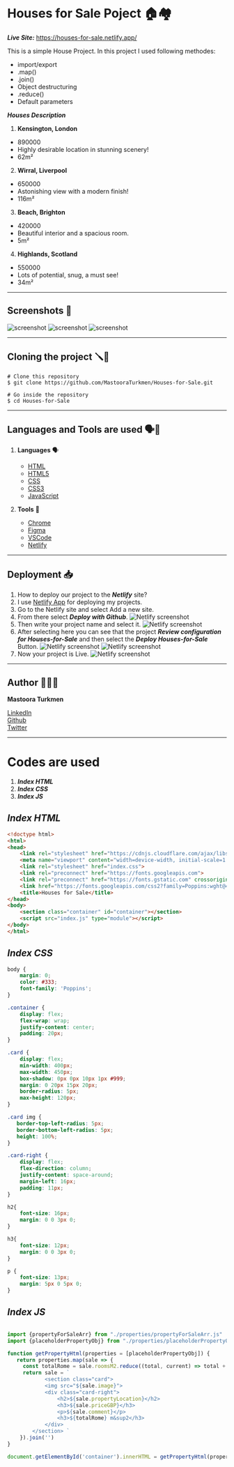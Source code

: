 # Houses for Sale Poject 🏠🏘


***Live Site:***  https://houses-for-sale.netlify.app/

This is a simple House Project. In this project I used following methodes:

- import/export
- .map()
- .join()
- Object destructuring
- .reduce()
- Default parameters


***Houses Description***

1. **Kensington, London**
  + 890000
  + Highly desirable location in stunning scenery!
  + 62m²

2. **Wirral, Liverpool**
  + 650000
  + Astonishing view with a modern finish!
  + 116m²

3. **Beach, Brighton**
  + 420000
  + Beautiful interior and a spacious room.
  + 5m²

4. **Highlands, Scotland**
  + 550000
  + Lots of potential, snug, a must see!
  + 34m²

-------


## Screenshots 📸

![screenshot](./screenshot/screenshot.png)
![screenshot](./screenshot/screenshot-2.png)
![screenshot](./screenshot/screenshot-1.png)


------


## Cloning the project 🪛🔨

```
# Clone this repository
$ git clone https://github.com/MastooraTurkmen/Houses-for-Sale.git

# Go inside the repository
$ cd Houses-for-Sale
```

------

## Languages and Tools are used 🗣️🔧

1. **Languages** 🗣️

    + [HTML](https://github.com/topics/html)
    + [HTML5](https://github.com/topics/html5)
    + [CSS](https://github.com/topics/css)
    + [CSS3](https://github.com/topics/css3)
    + [JavaScript](https://github.com/topics/javascript)

2. **Tools** 🔧

    + [Chrome](https://github.com/topics/chrome)
    + [Figma](https://github.com/topics/figma)
    + [VSCode](https://github.com/topics/vscode)
    + [Netlify](https://github.com/topics/netlify)


------

## Deployment 📥

1. How to deploy our project to the ***Netlify*** site?
2. I use [Netlify App](https://app.netlify.com/) for deploying my projects.
3. Go to the Netlify site and select Add a new site.
4. From there select **_Deploy with Github_**.
   ![Netlify screenshot](./nelify-screenshots/netlify.png)
5. Then write your project name and select it.
   ![Netlify screenshot](./nelify-screenshots/netlify-1.png)
6. After selecting here you can see that the project **_Review configuration for Houses-for-Sale_** and then select the **_Deploy Houses-for-Sale_** Button.
   ![Netlify screenshot](./nelify-screenshots/netlify-2.png)
   ![Netlify screenshot](./nelify-screenshots/netlify-3.png)
7. Now your project is Live.
   ![Netlify screenshot](./nelify-screenshots/netlify-5.png)


-------

## Author 👩🏻‍💻

**Mastoora Turkmen**

[LinkedIn](https://www.linkedin.com/in/mastoora-turkmen/) 
<br>
[Github](https://github.com/MastooraTurkmen/) 
<br>
[Twitter](https://twitter.com/MastooraJ22)


------

# Codes are used

1. ***Index HTML***
2. ***Index CSS***
3. ***Index JS***


## ***Index HTML***

```html
<!doctype html>
<html>
<head>
    <link rel="stylesheet" href="https://cdnjs.cloudflare.com/ajax/libs/normalize/8.0.1/normalize.css">
    <meta name="viewport" content="width=device-width, initial-scale=1.0">
    <link rel="stylesheet" href="index.css">
    <link rel="preconnect" href="https://fonts.googleapis.com">
    <link rel="preconnect" href="https://fonts.gstatic.com" crossorigin>
    <link href="https://fonts.googleapis.com/css2?family=Poppins:wght@400;700&display=swap" rel="stylesheet">
    <title>Houses for Sale</title>
</head>
<body>
    <section class="container" id="container"></section>
    <script src="index.js" type="module"></script>
</body>
</html>
```

## ***Index CSS***

```css
body {
    margin: 0;
    color: #333;
    font-family: 'Poppins';
}

.container {
    display: flex;
    flex-wrap: wrap;
    justify-content: center;
    padding: 20px;
}

.card {
    display: flex;
    min-width: 400px;
    max-width: 450px;
    box-shadow: 0px 0px 10px 1px #999;
    margin: 0 20px 15px 20px;
    border-radius: 5px;
    max-height: 120px;
}

.card img {
   border-top-left-radius: 5px;
   border-bottom-left-radius: 5px;
   height: 100%;
}

.card-right {
    display: flex;
    flex-direction: column;
    justify-content: space-around;
    margin-left: 16px;
    padding: 11px;
}

h2{  
    font-size: 16px;
    margin: 0 0 3px 0;
}

h3{  
    font-size: 12px;
    margin: 0 0 3px 0;
}

p {
    font-size: 13px;
    margin: 5px 0 5px 0;
}
```


## ***Index JS***

```js

import {propertyForSaleArr} from "./properties/propertyForSaleArr.js"
import {placeholderPropertyObj} from "./properties/placeholderPropertyObj.js"

function getPropertyHtml(properties = [placeholderPropertyObj]) {
   return properties.map(sale => {
     const totalRome = sale.roomsM2.reduce((total, current) => total + current)
     return sale = `
            <section class="card">
            <img src="${sale.image}">
            <div class="card-right">
                <h2>${sale.propertyLocation}</h2>
                <h3>${sale.priceGBP}</h3>
                <p>${sale.comment}</p>
                <h3>${totalRome} m&sup2</h3>
            </div>
        </section> `
    }).join('')
}

document.getElementById('container').innerHTML = getPropertyHtml(propertyForSaleArr)
```